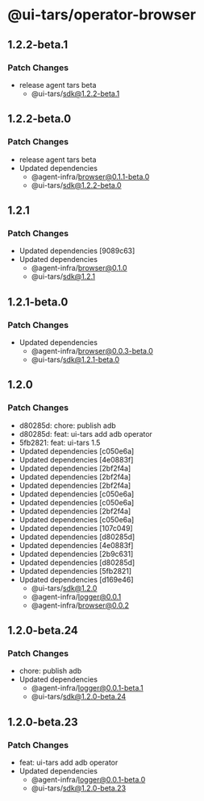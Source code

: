 # @ui-tars/operator-browser

## 1.2.2-beta.1

### Patch Changes

- release agent tars beta
  - @ui-tars/sdk@1.2.2-beta.1

## 1.2.2-beta.0

### Patch Changes

- release agent tars beta
- Updated dependencies
  - @agent-infra/browser@0.1.1-beta.0
  - @ui-tars/sdk@1.2.2-beta.0

## 1.2.1

### Patch Changes

- Updated dependencies [9089c63]
- Updated dependencies
  - @agent-infra/browser@0.1.0
  - @ui-tars/sdk@1.2.1

## 1.2.1-beta.0

### Patch Changes

- Updated dependencies
  - @agent-infra/browser@0.0.3-beta.0
  - @ui-tars/sdk@1.2.1-beta.0

## 1.2.0

### Patch Changes

- d80285d: chore: publish adb
- d80285d: feat: ui-tars add adb operator
- 5fb2821: feat: ui-tars 1.5
- Updated dependencies [c050e6a]
- Updated dependencies [4e0883f]
- Updated dependencies [2bf2f4a]
- Updated dependencies [2bf2f4a]
- Updated dependencies [2bf2f4a]
- Updated dependencies [c050e6a]
- Updated dependencies [c050e6a]
- Updated dependencies [2bf2f4a]
- Updated dependencies [c050e6a]
- Updated dependencies [107c049]
- Updated dependencies [d80285d]
- Updated dependencies [4e0883f]
- Updated dependencies [2b9c631]
- Updated dependencies [d80285d]
- Updated dependencies [5fb2821]
- Updated dependencies [d169e46]
  - @ui-tars/sdk@1.2.0
  - @agent-infra/logger@0.0.1
  - @agent-infra/browser@0.0.2

## 1.2.0-beta.24

### Patch Changes

- chore: publish adb
- Updated dependencies
  - @agent-infra/logger@0.0.1-beta.1
  - @ui-tars/sdk@1.2.0-beta.24

## 1.2.0-beta.23

### Patch Changes

- feat: ui-tars add adb operator
- Updated dependencies
  - @agent-infra/logger@0.0.1-beta.0
  - @ui-tars/sdk@1.2.0-beta.23

